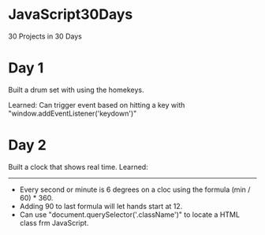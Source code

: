 # JavaScript30Days
30 Projects in 30 Days

# Day 1
Built a drum set with using the homekeys. 

Learned: Can trigger event based on hitting a key with "window.addEventListener('keydown')"

# Day 2
Built a clock that shows real time.
Learned:
_______
* Every second or minute is 6 degrees on a cloc using the formula (min / 60) * 360.
* Adding 90 to last formula will let hands start at 12.
* Can use "document.querySelector('.className')" to locate a HTML class frm JavaScript.
